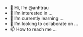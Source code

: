 - 👋 Hi, I’m @anhtrau
- 👀 I’m interested in ...
- 🌱 I’m currently learning ...
- 💞️ I’m looking to collaborate on ...
- 📫 How to reach me ...

<!---
anhtrau/anhtrau is a ✨ special ✨ repository because its `README.md` (this file) appears on your GitHub profile.
You can click the Preview link to take a look at your changes.
--->
